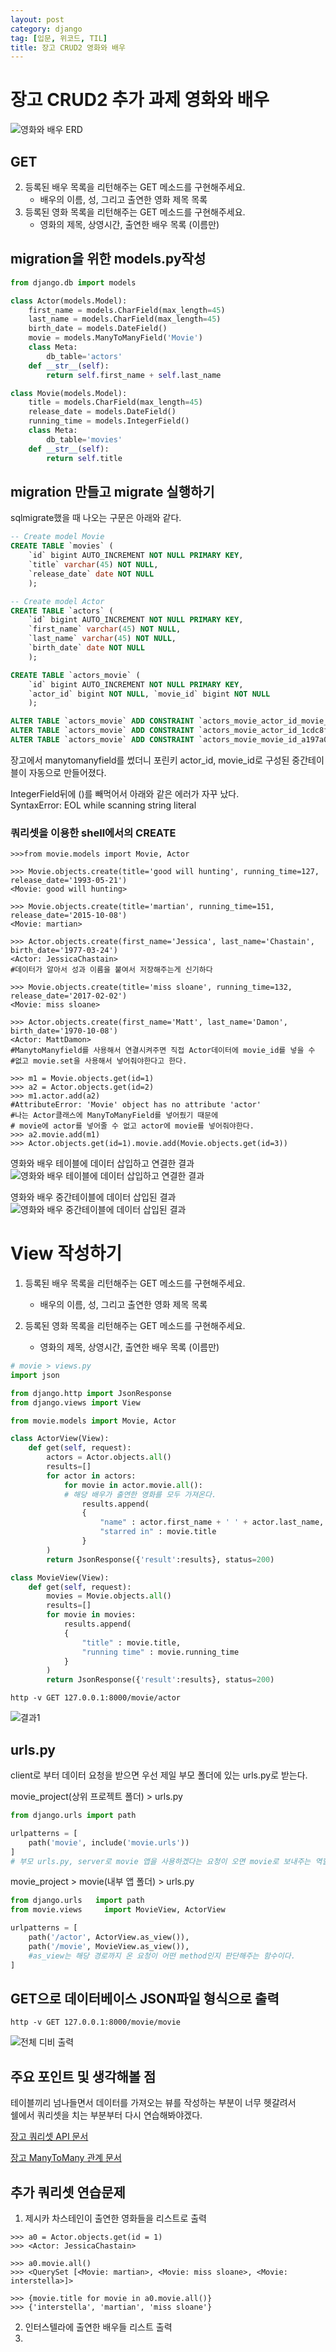 ```yaml
---
layout: post
category: django
tag: [입문, 위코드, TIL]
title: 장고 CRUD2 영화와 배우
---
```


# 장고 CRUD2 추가 과제 영화와 배우

![영화와 배우 ERD](/public/img/movie_erd.png)

## GET

2. 등록된 배우 목록을 리턴해주는 GET 메소드를 구현해주세요.
    - 배우의 이름, 성, 그리고 출연한 영화 제목 목록
3. 등록된 영화 목록을 리턴해주는 GET 메소드를 구현해주세요.
    - 영화의 제목, 상영시간, 출연한 배우 목록 (이름만)

## migration을 위한 models.py작성

```python
from django.db import models

class Actor(models.Model):
    first_name = models.CharField(max_length=45)
    last_name = models.CharField(max_length=45)
    birth_date = models.DateField()
    movie = models.ManyToManyField('Movie')
    class Meta:
        db_table='actors'
    def __str__(self):
        return self.first_name + self.last_name

class Movie(models.Model):
    title = models.CharField(max_length=45)
    release_date = models.DateField()
    running_time = models.IntegerField()
    class Meta:
        db_table='movies'
    def __str__(self):
        return self.title
```

## migration 만들고 migrate 실행하기

sqlmigrate했을 때 나오는 구문은 아래와 같다.
```sql
-- Create model Movie
CREATE TABLE `movies` (
    `id` bigint AUTO_INCREMENT NOT NULL PRIMARY KEY, 
    `title` varchar(45) NOT NULL, 
    `release_date` date NOT NULL
    );

-- Create model Actor
CREATE TABLE `actors` (
    `id` bigint AUTO_INCREMENT NOT NULL PRIMARY KEY, 
    `first_name` varchar(45) NOT NULL, 
    `last_name` varchar(45) NOT NULL, 
    `birth_date` date NOT NULL
    );

CREATE TABLE `actors_movie` (
    `id` bigint AUTO_INCREMENT NOT NULL PRIMARY KEY, 
    `actor_id` bigint NOT NULL, `movie_id` bigint NOT NULL
    );

ALTER TABLE `actors_movie` ADD CONSTRAINT `actors_movie_actor_id_movie_id_01924769_uniq` UNIQUE (`actor_id`, `movie_id`);
ALTER TABLE `actors_movie` ADD CONSTRAINT `actors_movie_actor_id_1cdc8fdb_fk_actors_id` FOREIGN KEY (`actor_id`) REFERENCES `actors` (`id`);
ALTER TABLE `actors_movie` ADD CONSTRAINT `actors_movie_movie_id_a197a03f_fk_movies_id` FOREIGN KEY (`movie_id`) REFERENCES `movies` (`id`);
```
장고에서 manytomanyfield를 썼더니 포린키 actor_id, movie_id로 구성된 중간테이블이 자동으로 만들어졌다.

IntegerField뒤에 ()를 빼먹어서 아래와 같은 에러가 자꾸 났다.    
SyntaxError: EOL while scanning string literal  

### 쿼리셋을 이용한 shell에서의 CREATE

```shell
>>>from movie.models import Movie, Actor

>>> Movie.objects.create(title='good will hunting', running_time=127, release_date='1993-05-21')
<Movie: good will hunting>

>>> Movie.objects.create(title='martian', running_time=151, release_date='2015-10-08')
<Movie: martian>

>>> Actor.objects.create(first_name='Jessica', last_name='Chastain', birth_date='1977-03-24')
<Actor: JessicaChastain>  
#데이터가 알아서 성과 이름을 붙여서 저장해주는게 신기하다

>>> Movie.objects.create(title='miss sloane', running_time=132, release_date='2017-02-02')
<Movie: miss sloane>

>>> Actor.objects.create(first_name='Matt', last_name='Damon', birth_date='1970-10-08')
<Actor: MattDamon>
#ManytoManyfield를 사용해서 연결시켜주면 직접 Actor데이터에 movie_id를 넣을 수 
#없고 movie.set을 사용해서 넣어줘야한다고 한다.

>>> m1 = Movie.objects.get(id=1)
>>> a2 = Actor.objects.get(id=2)
>>> m1.actor.add(a2)
#AttributeError: 'Movie' object has no attribute 'actor'
#나는 Actor클래스에 ManyToManyField를 넣어줬기 때문에 
# movie에 actor를 넣어줄 수 없고 actor에 movie를 넣어줘야한다.
>>> a2.movie.add(m1)
>>> Actor.objects.get(id=1).movie.add(Movie.objects.get(id=3))
```
영화와 배우 테이블에 데이터 삽입하고 연결한 결과
![영화와 배우 테이블에 데이터 삽입하고 연결한 결과](/public/img/movie_db1.png)

영화와 배우 중간테이블에 데이터 삽입된 결과
![영화와 배우 중간테이블에 데이터 삽입된 결과](/public/img/movie_db2.png) 

# View 작성하기

1. 등록된 배우 목록을 리턴해주는 GET 메소드를 구현해주세요.
    - 배우의 이름, 성, 그리고 출연한 영화 제목 목록

2. 등록된 영화 목록을 리턴해주는 GET 메소드를 구현해주세요.
    - 영화의 제목, 상영시간, 출연한 배우 목록 (이름만)

```python
# movie > views.py
import json

from django.http import JsonResponse
from django.views import View

from movie.models import Movie, Actor

class ActorView(View):
    def get(self, request):
        actors = Actor.objects.all()
        results=[]
        for actor in actors:
            for movie in actor.movie.all():
            # 해당 배우가 출연한 영화를 모두 가져온다.
                results.append(
                {
                    "name" : actor.first_name + ' ' + actor.last_name,
                    "starred in" : movie.title 
                }
        )
        return JsonResponse({'result':results}, status=200)

class MovieView(View):
    def get(self, request):
        movies = Movie.objects.all()
        results=[]
        for movie in movies:
            results.append(
            {
                "title" : movie.title,
                "running time" : movie.running_time
            }
        )
        return JsonResponse({'result':results}, status=200)
```
```shell
http -v GET 127.0.0.1:8000/movie/actor
```
![결과1](/public/img/result1.png)


## urls.py

client로 부터 데이터 요청을 받으면 우선 제일 부모 폴더에 있는 urls.py로 받는다.

movie_project(상위 프로젝트 폴더) > urls.py
```python
from django.urls import path

urlpatterns = [
    path('movie', include('movie.urls'))
]
# 부모 urls.py, server로 movie 앱을 사용하겠다는 요청이 오면 movie로 보내주는 역할을 한다.
```
movie_project > movie(내부 앱 폴더) > urls.py
```python
from django.urls   import path
from movie.views     import MovieView, ActorView

urlpatterns = [
    path('/actor', ActorView.as_view()),
    path('/movie', MovieView.as_view()),
    #as_view는 해당 경로까지 온 요청이 어떤 method인지 판단해주는 함수이다.
]
```

## GET으로 데이터베이스 JSON파일 형식으로 출력

```shell
http -v GET 127.0.0.1:8000/movie/movie
```
![전체 디비 출력](/public/img/movie_db.png)
 
## 주요 포인트 및 생각해볼 점

테이블끼리 넘나들면서 데이터를 가져오는 뷰를 작성하는 부분이 너무 헷갈려서  
쉘에서 쿼리셋을 치는 부분부터 다시 연습해봐야겠다.

[장고 쿼리셋 API 문서](https://docs.djangoproject.com/en/3.2/ref/models/querysets)    

[장고 ManyToMany 관계 문서](https://docs.djangoproject.com/en/3.2/topics/db/examples/many_to_many/)

## 추가 쿼리셋 연습문제

1. 제시카 차스테인이 출연한 영화들을 리스트로 출력
```shell
>>> a0 = Actor.objects.get(id = 1)
>>> <Actor: JessicaChastain>

>>> a0.movie.all()
>>> <QuerySet [<Movie: martian>, <Movie: miss sloane>, <Movie: interstella>]>

>>> {movie.title for movie in a0.movie.all()}
>>> {'interstella', 'martian', 'miss sloane'}

```

2. 인터스텔라에 출연한 배우들 리스트 출력
3. 

